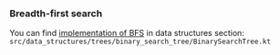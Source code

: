 ### Breadth-first search
You can find [implementation of BFS](https://github.com/abdurakhmonoff/data-structures-and-algorithms-kotlin/blob/master/src/data_structures/trees/binary_search_tree/BinarySearchTree.kt) in data structures section:
`src/data_structures/trees/binary_search_tree/BinarySearchTree.kt`